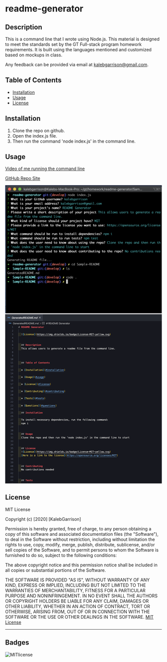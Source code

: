 # readme-generator

## Description 
This is a command line that I wrote using Node.js. This material is designed to meet the standards set by the GT Full-stack program homework requirements. It is built using the languages mentioned and customized based on mockups in class. 

Any feedback can be provided via email at [kalebgarrison@gmail.com](mailto:kalebgarrison@gmail.com).


## Table of Contents 

* [Installation](#installation)
* [Usage](#usage)
* [License](#license)


## Installation

1. Clone the repo on github. 
2. Open the index.js file. 
3. Then run the command 'node index.js' in the command line. 
## Usage 

[Video of me running the command line](https://drive.google.com/file/d/1SVmSRuuYb2u41Fft0TK1QVPcDKFcbBwF/view)

[GitHub Repo Site](https://github.com/kalebgarrison/readme-generator)

![alt text](images/node-command-line.png) 
![alt text](images/readme-finished.png)




## License

MIT License

Copyright (c) [2020] [KalebGarrison]

Permission is hereby granted, free of charge, to any person obtaining a copy
of this software and associated documentation files (the "Software"), to deal
in the Software without restriction, including without limitation the rights
to use, copy, modify, merge, publish, distribute, sublicense, and/or sell
copies of the Software, and to permit persons to whom the Software is
furnished to do so, subject to the following conditions:

The above copyright notice and this permission notice shall be included in all
copies or substantial portions of the Software.

THE SOFTWARE IS PROVIDED "AS IS", WITHOUT WARRANTY OF ANY KIND, EXPRESS OR
IMPLIED, INCLUDING BUT NOT LIMITED TO THE WARRANTIES OF MERCHANTABILITY,
FITNESS FOR A PARTICULAR PURPOSE AND NONINFRINGEMENT. IN NO EVENT SHALL THE
AUTHORS OR COPYRIGHT HOLDERS BE LIABLE FOR ANY CLAIM, DAMAGES OR OTHER
LIABILITY, WHETHER IN AN ACTION OF CONTRACT, TORT OR OTHERWISE, ARISING FROM,
OUT OF OR IN CONNECTION WITH THE SOFTWARE OR THE USE OR OTHER DEALINGS IN THE
SOFTWARE. [MIT License](https://choosealicense.com/licenses/mit/#)


---

## Badges

![MITlicense](https://img.shields.io/badge/license-MIT-green)

